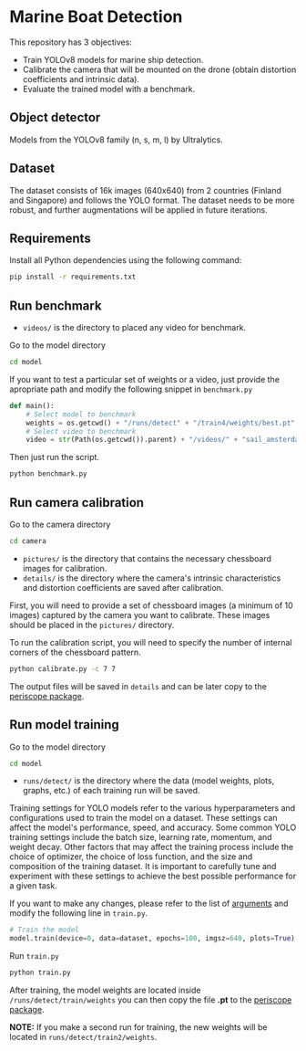 
# Marine Boat Detection
This repository has 3 objectives:
- Train YOLOv8 models for marine ship detection.
- Calibrate the camera that will be mounted on the drone (obtain distortion coefficients and intrinsic data).
- Evaluate the trained model with a benchmark.

## Object detector
Models from the YOLOv8 family (n, s, m, l) by Ultralytics.

## Dataset
The dataset consists of 16k images (640x640) from 2 countries (Finland and Singapore) and follows the YOLO format. The dataset needs to be more robust, and further augmentations will be applied in future iterations.

## Requirements
Install all Python dependencies using the following command:
```bash
pip install -r requirements.txt
```
## Run benchmark
- `videos/` is the directory to placed any video for benchmark.  

Go to the model directory
```bash
cd model
```

If you want to test a particular set of weights or a video, just provide the apropriate path and modify the following snippet in `benchmark.py`

```python
def main():
    # Select model to benchmark
    weights = os.getcwd() + "/runs/detect" + "/train4/weights/best.pt"
    # Select video to benchmark
    video = str(Path(os.getcwd()).parent) + "/videos/" + "sail_amsterdam.mp4"
``` 

Then just run the script.
```bash
python benchmark.py
```

## Run camera calibration
Go to the camera directory

```bash
cd camera
```

- `pictures/` is the directory that contains the necessary chessboard images for calibration.
- `details/` is the directory where the camera's intrinsic characteristics and distortion coefficients are saved after calibration.

First, you will need to provide a set of chessboard images (a minimum of 10 images) captured by the camera you want to calibrate. These images should be placed in the `pictures/` directory.

To run the calibration script, you will need to specify the number of internal corners of the chessboard pattern.
```bash
python calibrate.py -c 7 7
```
The output files will be saved in `details` and can be later copy to the [periscope package](https://github.com/ocortina/ros_periscope).



## Run model training
Go to the model directory

```bash
cd model
```

- `runs/detect/` is the directory where the data (model weights, plots, graphs, etc.) of each training run will be saved.

Training settings for YOLO models refer to the various hyperparameters and configurations used to train the model on a dataset. These settings can affect the model's performance, speed, and accuracy. Some common YOLO training settings include the batch size, learning rate, momentum, and weight decay. Other factors that may affect the training process include the choice of optimizer, the choice of loss function, and the size and composition of the training dataset. It is important to carefully tune and experiment with these settings to achieve the best possible performance for a given task.

If you want to make any changes, please refer to the list of [arguments](https://docs.ultralytics.com/modes/train/#arguments) and modify the following line in `train.py`.

```python
# Train the model
model.train(device=0, data=dataset, epochs=100, imgsz=640, plots=True)
```
Run `train.py`
    
```bash
python train.py
```

After training, the model weights are located inside `/runs/detect/train/weights` you can then copy the file **.pt** to the [periscope package](https://github.com/ocortina/ros_periscope).  

**NOTE:** If you make a second run for training, the new weights will be located in `runs/detect/train2/weights`.
